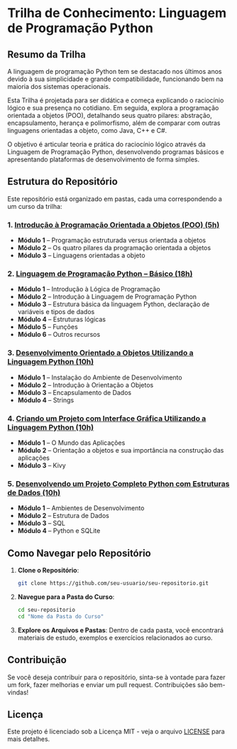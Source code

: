 # Trilha de Conhecimento: Linguagem de Programação Python

## Resumo da Trilha

A linguagem de programação Python tem se destacado nos últimos anos devido à sua simplicidade e grande compatibilidade, funcionando bem na maioria dos sistemas operacionais.

Esta Trilha é projetada para ser didática e começa explicando o raciocínio lógico e sua presença no cotidiano. Em seguida, explora a programação orientada a objetos (POO), detalhando seus quatro pilares: abstração, encapsulamento, herança e polimorfismo, além de comparar com outras linguagens orientadas a objeto, como Java, C++ e C#.

O objetivo é articular teoria e prática do raciocínio lógico através da Linguagem de Programação Python, desenvolvendo programas básicos e apresentando plataformas de desenvolvimento de forma simples.

## Estrutura do Repositório

Este repositório está organizado em pastas, cada uma correspondendo a um curso da trilha:

### 1. [Introdução à Programação Orientada a Objetos (POO) (5h)](./Introdução%20à%20Programação%20Orientada%20a%20Objetos%20(POO)/)

- **Módulo 1** – Programação estruturada versus orientada a objetos
- **Módulo 2** – Os quatro pilares da programação orientada a objetos
- **Módulo 3** – Linguagens orientadas a objeto

### 2. [Linguagem de Programação Python – Básico (18h)](./Linguagem%20de%20Programação%20Python%20–%20Básico/)

- **Módulo 1** – Introdução à Lógica de Programação
- **Módulo 2** – Introdução à Linguagem de Programação Python
- **Módulo 3** – Estrutura básica da linguagem Python, declaração de variáveis e tipos de dados
- **Módulo 4** – Estruturas lógicas
- **Módulo 5** – Funções
- **Módulo 6** – Outros recursos

### 3. [Desenvolvimento Orientado a Objetos Utilizando a Linguagem Python (10h)](./Desenvolvimento%20Orientado%20a%20Objetos%20Utilizando%20a%20Linguagem%20Python/)

- **Módulo 1** – Instalação do Ambiente de Desenvolvimento
- **Módulo 2** – Introdução à Orientação a Objetos
- **Módulo 3** – Encapsulamento de Dados
- **Módulo 4** – Strings

### 4. [Criando um Projeto com Interface Gráfica Utilizando a Linguagem Python (10h)](./Criando%20um%20Projeto%20com%20Interface%20Gráfica%20Utilizando%20a%20Linguagem%20Python/)

- **Módulo 1** – O Mundo das Aplicações
- **Módulo 2** – Orientação a objetos e sua importância na construção das aplicações
- **Módulo 3** – Kivy

### 5. [Desenvolvendo um Projeto Completo Python com Estruturas de Dados (10h)](./Desenvolvendo%20um%20Projeto%20Completo%20Python%20com%20Estruturas%20de%20Dados/)

- **Módulo 1** – Ambientes de Desenvolvimento
- **Módulo 2** – Estrutura de Dados
- **Módulo 3** – SQL
- **Módulo 4** – Python e SQLite

## Como Navegar pelo Repositório

1. **Clone o Repositório**:
   ```bash
   git clone https://github.com/seu-usuario/seu-repositorio.git
   ```

2. **Navegue para a Pasta do Curso**:
   ```bash
   cd seu-repositorio
   cd "Nome da Pasta do Curso"
   ```

3. **Explore os Arquivos e Pastas**:
   Dentro de cada pasta, você encontrará materiais de estudo, exemplos e exercícios relacionados ao curso.

## Contribuição

Se você deseja contribuir para o repositório, sinta-se à vontade para fazer um fork, fazer melhorias e enviar um pull request. Contribuições são bem-vindas!

## Licença

Este projeto é licenciado sob a Licença MIT - veja o arquivo [LICENSE](LICENSE) para mais detalhes.
